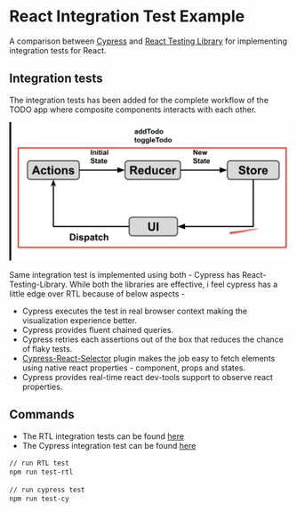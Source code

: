 # React Integration Test Example

A comparison between [Cypress](https://www.cypress.io/) and [React Testing Library](https://testing-library.com/docs/react-testing-library/intro/) for implementing integration tests for React.

## Integration tests

The integration tests has been added for the complete workflow of the TODO app where composite components interacts with each other.

![integration-flow](./flow.png)

Same integration test is implemented using both - Cypress has React-Testing-Library. While both the libraries are effective, i feel cypress has a little edge over RTL because of below aspects -

-   Cypress executes the test in real browser context making the visualization experience better.
-   Cypress provides fluent chained queries.
-   Cypress retries each assertions out of the box that reduces the chance of flaky tests.
-   [Cypress-React-Selector](https://github.com/abhinaba-ghosh/cypress-react-selector) plugin makes the job easy to fetch elements using native react properties - component, props and states.
-   Cypress provides real-time react dev-tools support to observe react properties.

## Commands

-   The RTL integration tests can be found [here](./src/test/rtl)
-   The Cypress integration test can be found [here](./src/test/cypress)

```ssh
// run RTL test
npm run test-rtl

// run cypress test
npm run test-cy
```
